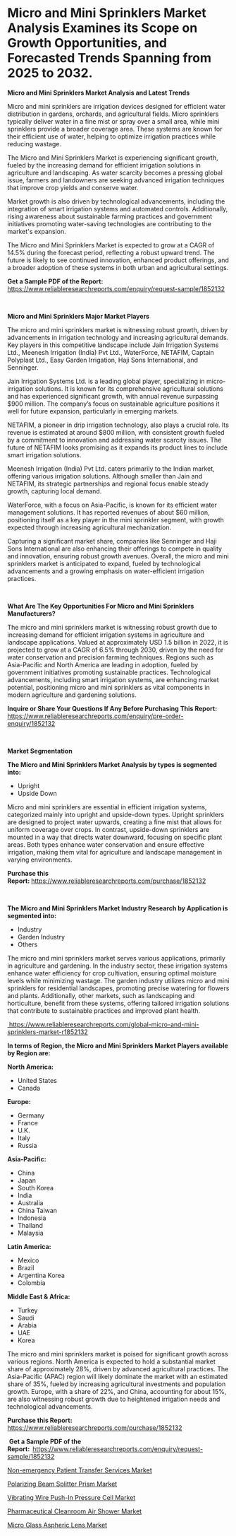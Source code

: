 <p><h1>Micro and Mini Sprinklers Market Analysis Examines its Scope on Growth Opportunities, and Forecasted Trends Spanning from 2025 to 2032.</h1></p><p><strong>Micro and Mini Sprinklers Market Analysis and Latest Trends</strong></p>
<p><p>Micro and mini sprinklers are irrigation devices designed for efficient water distribution in gardens, orchards, and agricultural fields. Micro sprinklers typically deliver water in a fine mist or spray over a small area, while mini sprinklers provide a broader coverage area. These systems are known for their efficient use of water, helping to optimize irrigation practices while reducing wastage.</p><p>The Micro and Mini Sprinklers Market is experiencing significant growth, fueled by the increasing demand for efficient irrigation solutions in agriculture and landscaping. As water scarcity becomes a pressing global issue, farmers and landowners are seeking advanced irrigation techniques that improve crop yields and conserve water.</p><p>Market growth is also driven by technological advancements, including the integration of smart irrigation systems and automated controls. Additionally, rising awareness about sustainable farming practices and government initiatives promoting water-saving technologies are contributing to the market's expansion.</p><p>The Micro and Mini Sprinklers Market is expected to grow at a CAGR of 14.5% during the forecast period, reflecting a robust upward trend. The future is likely to see continued innovation, enhanced product offerings, and a broader adoption of these systems in both urban and agricultural settings.</p></p>
<p><strong>Get a Sample PDF of the Report:&nbsp;</strong> <a href="https://www.reliableresearchreports.com/enquiry/request-sample/1852132?utm_campaign=32&utm_medium=2&utm_source=Github&utm_content=ia&utm_term=07012025&utm_id=micro-and-mini-sprinklers">https://www.reliableresearchreports.com/enquiry/request-sample/1852132</a></p>
<p>&nbsp;</p>
<p><strong>Micro and Mini Sprinklers Major Market Players</strong></p>
<p><p>The micro and mini sprinklers market is witnessing robust growth, driven by advancements in irrigation technology and increasing agricultural demands. Key players in this competitive landscape include Jain Irrigation Systems Ltd., Meenesh Irrigation (India) Pvt Ltd., WaterForce, NETAFIM, Captain Polyplast Ltd., Easy Garden Irrigation, Haji Sons International, and Senninger.</p><p>Jain Irrigation Systems Ltd. is a leading global player, specializing in micro-irrigation solutions. It is known for its comprehensive agricultural solutions and has experienced significant growth, with annual revenue surpassing $900 million. The company’s focus on sustainable agriculture positions it well for future expansion, particularly in emerging markets.</p><p>NETAFIM, a pioneer in drip irrigation technology, also plays a crucial role. Its revenue is estimated at around $800 million, with consistent growth fueled by a commitment to innovation and addressing water scarcity issues. The future of NETAFIM looks promising as it expands its product lines to include smart irrigation solutions.</p><p>Meenesh Irrigation (India) Pvt Ltd. caters primarily to the Indian market, offering various irrigation solutions. Although smaller than Jain and NETAFIM, its strategic partnerships and regional focus enable steady growth, capturing local demand.</p><p>WaterForce, with a focus on Asia-Pacific, is known for its efficient water management solutions. It has reported revenues of about $60 million, positioning itself as a key player in the mini sprinkler segment, with growth expected through increasing agricultural mechanization.</p><p>Capturing a significant market share, companies like Senninger and Haji Sons International are also enhancing their offerings to compete in quality and innovation, ensuring robust growth avenues. Overall, the micro and mini sprinklers market is anticipated to expand, fueled by technological advancements and a growing emphasis on water-efficient irrigation practices.</p></p>
<p>&nbsp;</p>
<p><strong>What Are The Key Opportunities For Micro and Mini Sprinklers Manufacturers?</strong></p>
<p><p>The micro and mini sprinklers market is witnessing robust growth due to increasing demand for efficient irrigation systems in agriculture and landscape applications. Valued at approximately USD 1.5 billion in 2022, it is projected to grow at a CAGR of 6.5% through 2030, driven by the need for water conservation and precision farming techniques. Regions such as Asia-Pacific and North America are leading in adoption, fueled by government initiatives promoting sustainable practices. Technological advancements, including smart irrigation systems, are enhancing market potential, positioning micro and mini sprinklers as vital components in modern agriculture and gardening solutions.</p></p>
<p><strong>Inquire or Share Your Questions If Any Before Purchasing This Report:</strong> <a href="https://www.reliableresearchreports.com/enquiry/pre-order-enquiry/1852132?utm_campaign=32&utm_medium=2&utm_source=Github&utm_content=ia&utm_term=07012025&utm_id=micro-and-mini-sprinklers">https://www.reliableresearchreports.com/enquiry/pre-order-enquiry/1852132</a></p>
<p>&nbsp;</p>
<p><strong>Market Segmentation</strong></p>
<p><strong>The Micro and Mini Sprinklers Market Analysis by types is segmented into:</strong></p>
<p><ul><li>Upright</li><li>Upside Down</li></ul></p>
<p><p>Micro and mini sprinklers are essential in efficient irrigation systems, categorized mainly into upright and upside-down types. Upright sprinklers are designed to project water upwards, creating a fine mist that allows for uniform coverage over crops. In contrast, upside-down sprinklers are mounted in a way that directs water downward, focusing on specific plant areas. Both types enhance water conservation and ensure effective irrigation, making them vital for agriculture and landscape management in varying environments.</p></p>
<p><strong>Purchase this Report:&nbsp;</strong><a href="https://www.reliableresearchreports.com/purchase/1852132?utm_campaign=32&utm_medium=2&utm_source=Github&utm_content=ia&utm_term=07012025&utm_id=micro-and-mini-sprinklers">https://www.reliableresearchreports.com/purchase/1852132</a></p>
<p>&nbsp;</p>
<p><strong>The Micro and Mini Sprinklers Market Industry Research by Application is segmented into:</strong></p>
<p><ul><li>Industry</li><li>Garden Industry</li><li>Others</li></ul></p>
<p><p>The micro and mini sprinklers market serves various applications, primarily in agriculture and gardening. In the industry sector, these irrigation systems enhance water efficiency for crop cultivation, ensuring optimal moisture levels while minimizing wastage. The garden industry utilizes micro and mini sprinklers for residential landscapes, promoting precise watering for flowers and plants. Additionally, other markets, such as landscaping and horticulture, benefit from these systems, offering tailored irrigation solutions that contribute to sustainable practices and improved plant health.</p></p>
<p><a href="https://www.reliableresearchreports.com/global-micro-and-mini-sprinklers-market-r1852132?utm_campaign=32&utm_medium=2&utm_source=Github&utm_content=ia&utm_term=07012025&utm_id=micro-and-mini-sprinklers">&nbsp;https://www.reliableresearchreports.com/global-micro-and-mini-sprinklers-market-r1852132</a></p>
<p><strong>In terms of Region, the Micro and Mini Sprinklers Market Players available by Region are:</strong></p>
<p>
    <p> <strong> North America: </strong>
        <ul>
            <li>United States</li>
            <li>Canada</li>
        </ul>
        </p> 
    <p> <strong> Europe: </strong>
        <ul>
            <li>Germany</li>
            <li>France</li>
            <li>U.K.</li>
            <li>Italy</li>
            <li>Russia</li>
        </ul>
        </p> 
    <p> <strong> Asia-Pacific: </strong>
        <ul>
            <li>China</li>
            <li>Japan</li>
            <li>South Korea</li>
            <li>India</li>
            <li>Australia</li>
            <li>China Taiwan</li>
            <li>Indonesia</li>
            <li>Thailand</li>
            <li>Malaysia</li>
        </ul>
        </p> 
    <p> <strong> Latin America: </strong>
        <ul>
            <li>Mexico</li>
            <li>Brazil</li>
            <li>Argentina Korea</li>
            <li>Colombia</li>
        </ul>
        </p> 
    <p> <strong> Middle East & Africa: </strong>
        <ul>
            <li>Turkey</li>
            <li>Saudi</li>
            <li>Arabia</li>
            <li>UAE</li>
            <li>Korea</li>
        </ul>
    </p>
    </p>
<p><p>The micro and mini sprinklers market is poised for significant growth across various regions. North America is expected to hold a substantial market share of approximately 28%, driven by advanced agricultural practices. The Asia-Pacific (APAC) region will likely dominate the market with an estimated share of 35%, fueled by increasing agricultural investments and population growth. Europe, with a share of 22%, and China, accounting for about 15%, are also witnessing robust growth due to heightened irrigation needs and technological advancements.</p></p>
<p><strong>Purchase this Report: </strong><a href="https://www.reliableresearchreports.com/purchase/1852132?utm_campaign=32&utm_medium=2&utm_source=Github&utm_content=ia&utm_term=07012025&utm_id=micro-and-mini-sprinklers">https://www.reliableresearchreports.com/purchase/1852132</a></p>
<p>&nbsp;<strong>Get a Sample PDF of the Report:&nbsp;&nbsp;</strong><a href="https://www.reliableresearchreports.com/enquiry/request-sample/1852132?utm_campaign=32&utm_medium=2&utm_source=Github&utm_content=ia&utm_term=07012025&utm_id=micro-and-mini-sprinklers">https://www.reliableresearchreports.com/enquiry/request-sample/1852132</a></p>
<p><strong></strong></p>
<p><p><a href="https://github.com/gerdabatiskzv9/Market-Research-Report-List-1/blob/main/non-emergency-patient-transfer-services-market.md?utm_campaign=32&utm_medium=2&utm_source=Github&utm_content=ia&utm_term=07012025&utm_id=micro-and-mini-sprinklers">Non-emergency Patient Transfer Services Market</a></p><p><a href="https://github.com/JakirUddin651/Market-Research-Report-List-1/blob/main/polarizing-beam-splitter-prism-market.md?utm_campaign=32&utm_medium=2&utm_source=Github&utm_content=ia&utm_term=07012025&utm_id=micro-and-mini-sprinklers">Polarizing Beam Splitter Prism Market</a></p><p><a href="https://github.com/justalichtenberger/Market-Research-Report-List-1/blob/main/vibrating-wire-push-in-pressure-cell-market.md?utm_campaign=32&utm_medium=2&utm_source=Github&utm_content=ia&utm_term=07012025&utm_id=micro-and-mini-sprinklers">Vibrating Wire Push-In Pressure Cell Market</a></p><p><a href="https://github.com/bensemilia864/Market-Research-Report-List-1/blob/main/pharmaceutical-cleanroom-air-shower-market.md?utm_campaign=32&utm_medium=2&utm_source=Github&utm_content=ia&utm_term=07012025&utm_id=micro-and-mini-sprinklers">Pharmaceutical Cleanroom Air Shower Market</a></p><p><a href="https://github.com/irfadac/Market-Research-Report-List-5/blob/main/micro-glass-aspheric-lens-market.md?utm_campaign=32&utm_medium=2&utm_source=Github&utm_content=ia&utm_term=07012025&utm_id=micro-and-mini-sprinklers">Micro Glass Aspheric Lens Market</a></p></p>